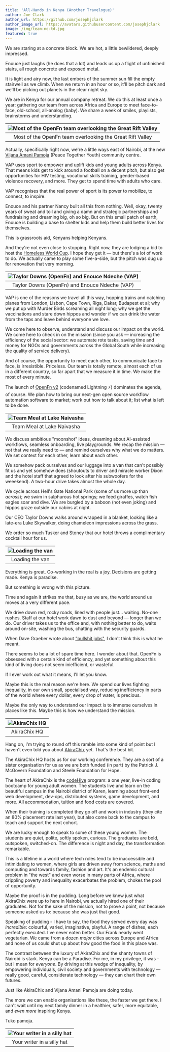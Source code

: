 ```yaml
---
title: 'All-Hands in Kenya (Another Travelogue)'
author: Joe Clark
author_url: https://github.com/josephjclark
author_image_url: https://avatars.githubusercontent.com/josephjclark
image: /img/team-no-td.jpg
featured: true
---
```


We are staring at a concrete block. We are hot, a little bewildered, deeply
impressed.

Enouce just laughs (he does that a lot) and leads us up a flight of unfinished
stairs, all rough concrete and exposed metal.

It is light and airy now, the last embers of the summer sun fill the empty
stairwell as we climb. When we return in an hour or so, it'll be pitch dark and
we'll be picking out planets in the clear night sky.

We are in Kenya for our annual company retreat. We do this at least once a year:
gathering our team from across Africa and Europe to meet face-to-face,
old-school, all-analog (baby). We share a week of smiles, playlists, brainstorms
and understanding.

| ![Most of the OpenFn team overlooking the Great Rift Valley](/img/team-kenya.jpg) |
| :-------------------------------------------------------------------------------: |
|             Most of the OpenFn team overlooking the Great Rift Valley             |

<!--truncate-->

Actually, specifically right now, we're a little ways east of Nairobi, at the
new [Vijana Amani Pamoja](https://vijanaamanipamoja.org/) (Peace Together Youth)
community centre.

VAP uses sport to empower and uplift kids and young adults across Kenya. That
means kids get to kick around a football on a decent pitch, but also get
opportunities for HIV testing, vocational skills training, gender-based violence
recovery, and more. They get to spend time with adults who care.

VAP recognises that the real power of sport is its power to mobilize, to
connect, to inspire.

Enouce and his partner Nancy built all this from nothing. Well, okay, twenty
years of sweat and toil and giving a damn and strategic partnerships and
fundraising and dreaming big, oh so big. But on this small patch of earth,
Enouce is building a base to shelter kids and help them build better lives for
themselves.

This is grassroots aid, Kenyans helping Kenyans.

And they're not even close to stopping. Right now, they are lodging a bid to
host the
[Homeless World Cup](https://www.homelessworldcup.org/stories/more-than-a-game-using-football-to-drive-social-change-in-kenya).
I hope they get it — but there's a lot of work to do. We actually came to play
some five-a-side, but the pitch was dug up for renovation that very morning.

| ![Taylor Downs (OpenFn) and Enouce Ndeche (VAP)](/img/taylor-enouce.jpeg) |
| :-----------------------------------------------------------------------: |
|               Taylor Downs (OpenFn) and Enouce Ndeche (VAP)               |

VAP is one of the reasons we travel all this way, hopping trains and catching
planes from London, Lisbon, Cape Town, Riga, Dakar, Budapest et al; why we put
up with Murder Birds screaming all night long; why we get the vaccinations and
stare down hippos and wonder if we can drink the water from the taps and leave
behind everyone we love.

We come here to observe, understand and discuss our impact on the world. We come
here to check in on the mission (since you ask — increasing the efficiency of
the social sector: we automate rote tasks, saving time and money for NGOs and
governments across the Global South while increasing the quality of service
delivery).

And of course, the opportunity to meet each other, to communicate face to face,
is irresistible. Priceless. Our team is totally remote, almost each of us in a
different country, so far apart that we measure it in time. We make the most of
every minute.

The launch of [OpenFn v2](https://www.openfn.org/blog/lightning-is-here)
(codenamed Lightning ⚡) dominates the agenda, of course. We plan how to bring
our next-gen open source workflow automation software to market; work out how to
talk about it; list what is left to be done.

| ![Team Meal at Lake Naivasha](/img/team-kenya-meal.jpg) |
| :-----------------------------------------------------: |
|               Team Meal at Lake Naivasha                |

We discuss ambitious "moonshot" ideas, dreaming about AI-assisted workflows,
seamless onboarding, live playgrounds. We recap the mission — not that we really
need to — and remind ourselves why what we do matters. We set context for each
other, learn about each other.

We somehow pack ourselves and our luggage into a van that can't possibly fit us
and yet somehow does (shoutouts to driver and miracle worker Dixon and the hotel
staff that agreed to look after his subwoofers for the weeekend). A two-hour
drive takes almost the whole day.

We cycle across Hell's Gate National Park (some of us more _up_ than _across_);
we swim in sulphurous hot springs; we feed giraffes, watch fish eagles soar and
dive. We are burgled by a baboon (not even joking) and hippos graze outside our
cabins at night.

Our CEO Taylor Downs walks around wrapped in a blanket, looking like a late-era
Luke Skywalker, doing chameleon impressions across the grass.

We order so much Tusker and Stoney that our hotel throws a complimentary
cocktail hour for us.

| ![Loading the van](/img/dixons-van.webp) |
| :--------------------------------------: |
|             Loading the van              |

Everything is great. Co-working in the real is a joy. Decisions are getting
made. Kenya is paradise.

But something is wrong with this picture.

Time and again it strikes me that, busy as we are, the world around us moves at
a very different pace.

We drive down red, rocky roads, lined with people just... waiting. No-one
rushes. Staff at our hotel work dawn to dust and beyond — longer than we do. Our
driver takes us to the office and, with nothing better to do, waits around
on-site, washing the bus, chatting with the security guards.

When Dave Graeber wrote about
["bullshit jobs"](https://www.newyorker.com/books/under-review/the-bullshit-job-boom),
I don't think this is what he meant.

There seems to be a lot of spare time here. I wonder about that. OpenFn is
obsessed with a certain kind of efficiency, and yet something about this kind of
living does not seem iniefficient, or wasteful.

If I ever work out what it means, I'll let you know.

Maybe this is the real reason we're here. We spend our lives fighting
inequality, in our own small, specialised way, reducing inefficiency in parts of
the world where every dollar, every drop of water, is precious.

Maybe the only way to understand our impact is to immerse ourselves in places
like this. Maybe this is how we understand the mission.

| ![AkiraChix HQ](/img/akira-chix.jpg) |
| :----------------------------------: |
|             AkiraChix HQ             |

Hang on, I'm trying to round off this ramble into some kind of point but I
haven't even told you about [AkiraChix](https://akirachix.com/) yet. That's the
best bit.

The AkiraChix HQ hosts us for our working conference. They are a sort of a
sister organisation for us as we are both funded (in part) by the Patrick J.
McGovern Foundation and Steele Foundation for Hope.

The heart of AkiraChix is the
[codeHive](https://akirachix.com/programs/codeHive/) program: a one year,
live-in coding bootcamp for young adult women. The students live and learn on
the beautiful campus in the Nairobi district of Karen, learning about front-end
web development, dev-ops, distributed systems, game development, and more. All
accommodation, tuition and food costs are covered.

When their training is completed they go off and work in industry (they cite an
80% placement rate last year), but also come back to the campus to teach and
support the next cohort.

We are lucky enough to speak to some of these young women. The students are
quiet, polite, softly spoken, curious. The graduates are bold, outspoken,
switched-on. The difference is night and day, the transformation remarkable.

This is a lifeline in a world where tech roles tend to be inaccessible and
intimidating to women, where girls are driven away from science, maths and
computing and towards family, fashion and art. It's an endemic cultural problem
in "the west" and even worse in many parts of Africa, where crippling poverty
and inequality exacerbates the problem, chokes the pool of opportunity.

Maybe the proof is in the pudding. Long before we knew just what AkiraChix were
up to here in Nairobi, we actually hired one of their graduates. Not for the
sake of the mission, not to prove a point, not because someone asked us to:
because she was just that good.

Speaking of pudding - I have to say, the food they served every day was
_incredible_: colourful, varied, imaginative, playful. A range of dishes, each
perfectly executed. I've never eaten better. Our Frank nearly went vegetarian.
We came from a dozen _major_ cities across Europe and Africa and none of us
could shut up about how good the food in this place was.

The contrast between the luxury of AkiraChix and the shanty towns of Nairobi is
stark. Kenya can be a Paradise. For me, in my privilege, it was - but I mean for
_everyone_. By driving at this wedge of inequality, by empowering individuals,
civil society and governments with technology — really good, careful,
considerate technology — they can chart their own futures.

Just like AkiraChix and Vijana Amani Pamoja are doing today.

The more we can enable organisations like these, the faster we get there. I
can't wait until my next family dinner in a healthier, safer, more equitable,
and _even more_ inspiring Kenya.

Tuko pamoja.

| ![Your writer in a silly hat](/img/kenya-joe.jpg) |
| :-----------------------------------------------: |
|            Your writer in a silly hat             |
